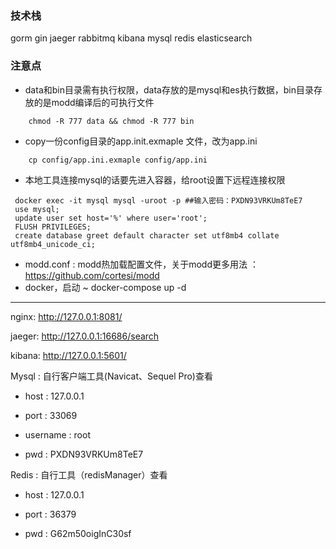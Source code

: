 

### 技术栈
gorm gin jaeger rabbitmq kibana mysql redis elasticsearch
### 注意点

* data和bin目录需有执行权限，data存放的是mysql和es执行数据，bin目录存放的是modd编译后的可执行文件
```shell
    chmod -R 777 data && chmod -R 777 bin  
```
* copy一份config目录的app.init.exmaple 文件，改为app.ini
```shell
    cp config/app.ini.exmaple config/app.ini
```
* 本地工具连接mysql的话要先进入容器，给root设置下远程连接权限

```shell
 docker exec -it mysql mysql -uroot -p ##输入密码：PXDN93VRKUm8TeE7
 use mysql;
 update user set host='%' where user='root';
 FLUSH PRIVILEGES;
 create database greet default character set utf8mb4 collate utf8mb4_unicode_ci;
```
* modd.conf :  modd热加载配置文件，关于modd更多用法 ： https://github.com/cortesi/modd
* docker，启动 ~ docker-compose up -d


------------------

nginx: http://127.0.0.1:8081/

jaeger: http://127.0.0.1:16686/search

kibana: http://127.0.0.1:5601/

Mysql :  自行客户端工具(Navicat、Sequel Pro)查看

- host : 127.0.0.1

- port : 33069

- username : root

- pwd : PXDN93VRKUm8TeE7

Redis :  自行工具（redisManager）查看

- host : 127.0.0.1

- port : 36379

- pwd : G62m50oigInC30sf